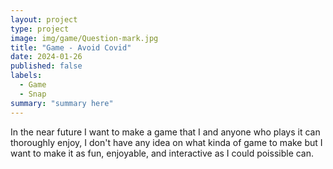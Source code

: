 ```yaml
---
layout: project
type: project
image: img/game/Question-mark.jpg
title: "Game - Avoid Covid"
date: 2024-01-26
published: false
labels:
  - Game
  - Snap
summary: "summary here"
---
```


In the near future I want to make a game that I and anyone who plays it can thoroughly enjoy, I don't have any idea on what kinda of game to make but I want to make it as fun, enjoyable, and interactive as I could poissible can.

